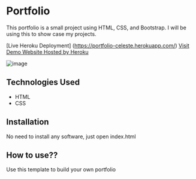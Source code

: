 # Portfolio

This portfolio is a small project using HTML, CSS, and Bootstrap. I will be using this to show case my projects.

[Live Heroku Deployment] (https://portfolio-celeste.herokuapp.com/)
[Visit Demo Website Hosted by Heroku](https://portfolio-celeste.herokuapp.com/)

![image](file:///Users/celeste/Desktop/Screen%20Shot%202021-11-07%20at%204.29.30%20AM.png)

## Technologies Used

* HTML
* CSS

## Installation

No need to install any software, just open index.html

## How to use??

Use this template to build your own portfolio
